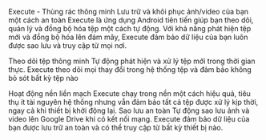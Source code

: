 Execute - Thùng rác thông minh
Lưu trữ và khôi phục ảnh/video của bạn một cách an toàn
Execute là ứng dụng Android tiên tiến giúp bạn theo dõi, quản lý và đồng bộ hóa tệp một cách tự động. Với khả năng phát hiện tệp mới và đồng bộ hóa lên đám mây, Execute đảm bảo dữ liệu của bạn luôn được sao lưu và truy cập từ mọi nơi.

Theo dõi tệp thông minh
Tự động phát hiện và xử lý tệp mới trong thời gian thực. Execute theo dõi mọi thay đổi trong hệ thống tệp và đảm bảo không bỏ sót bất kỳ tệp nào

Hoạt động nền liền mạch
Execute chạy trong nền một cách hiệu quả, tiêu thụ ít tài nguyên hệ thống nhưng vẫn đảm bảo tất cả tệp được xử lý kịp thời, ngay cả khi thiết bị khởi động lại.
Sao lưu an toàn
Tự động sao lưu ảnh và video lên Google Drive khi có kết nối mạng. Execute đảm bảo dữ liệu của bạn được lưu trữ an toàn và có thể truy cập từ bất kỳ thiết bị nào.

